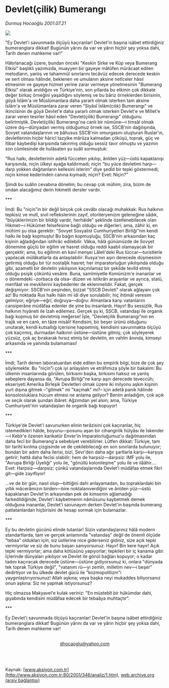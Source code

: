 # Devlet(çilik) Bumerangı

*Durmuş Hocaoğlu 2001.07.21*

<div>
 <img border="0" src="/web/20020325033822im_/http://www.aksiyon.com.tr/yazar/durmushocaoglu.jpg"/>
 <p class="spot">
  "Ey Devlet'i savunmada ölçüyü kaçıranlar! Devlet'in başına isâbet ettirdiğiniz bumeranglara dikkat! Bugünün yârını da var ve yârın hiçbir şey yoksa dahi, Tarih denen mahkeme var!"
 </p>
 <p class="metin">
 </p>
 <p class="metin">
  Hâtırlanacağı üzere, bundan önceki "Keskin Sirke ve Küp veya Bumerang Etkisi" başlıklı yazımızda, muayyen bir gayeye mâtûfen mürâcaat edilen metodların, yanlış ve tahammül sınırlarını tecâvüz edecek derecede keskin ve sert olması hâlinde, beklenen ve umulanın aksine netîceler hâsıl etmesinin ve gayeye hizmet yerine zarar vermeye yönelmesinin "Bumerang Etkisi" olarak anıldığını ve Türkiye'nin, son yıllarda bu etkinin çok dikkate değer birkaç örneğini yaşadığını söylemiş ve bu bâriz örneklerden birisinin, gûyâ İslâm'a ve Müslümanlara daha yararlı olmak isterken tam aksine İslâm'a ve Müslümanlara zarar veren "Siyâsî İslâm(cılık) Bumerangı" ve ikincisinin de gûyâ Devlet'e daha yararlı olmak isterken Devlet'e ve Millet'e zarar veren tesirler hâsıl eden "Devlet(çilik) Bumerangı" olduğunu belirtmiştik. Devlet(çilik) Bumerangı'na canlı bir nümûne—i timsâl olmak üzere dış—dünyadan vermiş olduğumuz örnek ise, SSCB'nin dağılışında, Sovyet vatandaşlarının ve bâhusus SSCB'nin omurgasını oluşturan Ruslar'ın, devletlerinin hiçbir hâricî tazyike mârûza kalmadan çöküşü, toprak, güç ve îtibar kaybedişi karşısında takınmış olduğu sessiz tavır olmuştu ve yazının son cümlesinde de hulâsaten şu suâli sormuştuk:
 </p>
 <p class="metin">
  "Rus halkı, devletlerinin adetâ fücceten yıkılışı, ânîden yüz—üstü kapaklanışı karşısında, niçin ülkeyi ayağa kaldırmadı; niçin "bu yüce devletimi harp—darp yokken dağıtanların kellesini isterim" diye şedîd bir tepki göstermedi; niçin kimse kederinden canına kıymadı; niçin? Evet: Niçin?"
 </p>
 <p class="metin">
  Şimdi bu suâlin cevabına dönelim; bu cevap çok mühim; zira, bizim de ondan alacağımız derin hikmetli dersler vardır.
 </p>
 <p class="metin">
  ***
 </p>
 <p class="metin">
  İmdi: Bu "niçin"in bir değil birçok çok cevâbı olacağı muhakkak: Rus halkının tepkisiz ve mutî, sivil reflekslerinin zayıf, otoriteryenizm geleneğine sâdık, "büyüklerimizin bir bildiği vardır, herhâlde" şeklinde özetlenebilecek olan Hikmet—i Hükûmet felsefesine bağlı olduğu ve diğerleri; ama, zâhir ki, en mühimi şu olsa gerektir: "Sovyet Sosyalist Cumhuriyetleri Birliği"nin kendi halkı ile bağı kopmuştu! Bu bağın kopmuşluğu, SSCB'nin arkasından kaç kişinin ağladığından istihrâc edilebilir. Vâkıa, hâlâ günümüzde de Sovyet dönemine güçlü bir eğilim ve hasret olduğu reddi kaabil olamayacak bir gerçektir; ama, bu eğilimin en kavî menşei Lâleli'deki Rus tüccar—turistlerle yapılacak mülâkatlarla da anlaşılabilir: Rusya'nın aşırı derecede düşmesinin getirmiş olduğu bir tür nostaljik hasret; her imparatorluğun yıkılışında olduğu gibi, azametli bir devletin yıkılışının kaçınılamaz bir şekilde tevlîd etmiş olduğu psişik çöküntü vesâire. Buna, samîmiyetle Komünizm'e inananlar ve o dönemdeki –zorbaca da olsa– düzen ve istikrârı arayanlar ve ayrıca, statü, menfâat ve mevkîlerini kaybedenler de eklenmelidir. Fakat, gerçek değişmiyor: SSCB'nin peşinden, bizzat "SSCB Devleti" olarak ağlayanı çok az! Bu noktada Rus halkı hâin mi idi diye sorulabilir; hiç ihtimâl veresim gelmiyor; eğriye—eğri, doğruya—doğru: Almanlara karşı vatanlarını cansiperâne müdâfaa edenler de yine bu insanlardı. Hayır! Bu sessizlik, Rus halkının hıyâneti ile îzah edilemez. Gerçek şu ki, SSCB, vatandaşı ile organik bağı kopmuş bir devletmiş meğerse! İşte, "Devletçilik Bumerangı"nın en trajik ve en canlı, en tâze misâli! Kendisini, bir beşer ürünü olduğunu unutarak, kendi kutsallığı içerisine hapsetmiş; kendisini savunmakta ölçüyü çok kaçırmış, durmadan halkının üstüne—üstüne gitmiş; çok söyleyerek yüzsüz, çok aç bırakarak hırsız etmiş bir devletin, en vahîm ânında, kimseyi arkasında ve yanında bulamaması!
 </p>
 <p class="metin">
  ***
 </p>
 <p class="metin">
  İmdi; Tarih denen laboratuardan elde edilen bu empirik bilgi, bize de çok şey söylemekte. Bu "niçin"i çok iyi anlayalım ve etrâfımıza şöyle bir bakalım: Bu ülkenin insanlarında görülen, birkısmı başka, birkısmı haksız ve yanlış sebeplere dayansa da, "Avrupa Birliği"ne karşı aşırı derecede teveccüh; ekseriyeti Amerika Birleşik Devletleri olmak üzere iki milyonu aşkın kişinin yurt dışına gitmek –"gitmek" mi "kaçmak" mı?– için adetâ panik hâlinde konsolosluklara hücum etmesi ne anlama geliyor? Benim anladığım, çok açık ve seçik olarak şundan ibâret: Ağzımdan yel alsın; ama, Türkiye Cumhuriyeti'nin vatandaşları ile organik bağı kopuyor!
 </p>
 <p class="metin">
  ***
 </p>
 <p class="metin">
  Türkiye'de Devlet'i savunurken elinin terâzisini çok kaçıranlar, hiç istemedikleri hâlde, boyunu—posunu aşan bir cihangirlik hülyâsı ile İskender—i Kebîr'e özenen karikatür Enver'in İmparatorluğumuz'u dağıtmasından daha fecî bir Bumerang'a sebebiyet verebilirler. Lûtfen dikkat: Türkiye, tam bir tarihî kırılma çizgisinde ve de çekilebileceği en son sınırlarda bulunuyor; bundan bir adım daha ilerisi, bizi, Sevr'den daha ağır şartlarla karşı—karşıya getirir; hattâ daha fecîsi olabilir; hem de harpsiz—darpsiz: IMF yolu ile, "Avrupa Birliği Üyeliği" yolu ile, "gönüllü kolonileşme" yolu ile ve ilââhir.... Evet: Harpsiz—darpsiz; çünkü vatandaşlarında Devlet'i müdâfaa etmek fikri git—gide zayıflıyor!
 </p>
 <p class="metin">
  ...ve de bir gün, nasıl olup—bittiğini dahi anlayamadan, bu topraklardaki bin yıllık mâcerâmızın birden—bire noktalanıverdiğini ve ânîden yüz—üstü kapaklanan Devlet'in arkasından pek de kimsenin ağlamadığı farkedildiğinde, Devlet'i kaybetmenin nâmûsunu kaybetmek demek olduğuna inananlar, Devlet'i savunayım derken Devlet'in başında bumerang patlatanlardan hiçbirisini de hesap sormak için bulamazlar.
 </p>
 <p class="metin">
  ***
 </p>
 <p class="metin">
  Ey bu devletin gücünü elinde tutanlar! Sizin vatandaşlarınız hâlâ modern standartlarda, tam ve gerçek anlamında "vatandaş" değil de önemli ölçüde "tebaa" oldukları için, siz üstlerine nice giderseniz gidiniz, size açık tepki vermiyorlar ve siz de bunu başarı sanıyorsunuz. Hayır! Bin kere hayır! Açık tepki vermiyorlar; ama daha kötüsünü yapıyorlar; tepkileri bir iç kanama gibi: İçlerinde dünyaları yıkılıyor ve Devlet ile gönül bağları kopuyor; o kadar tadını kaçıracak derecede üstüne—üstüne gidiyorsunuz ki, onlara "dünyada tek toprak Türkiye değil", "vatanım rû—yi zemîn, milletim nev—i beşer" dedirtiyor ve bu ülkede devlet gücü ile "kozmopolitizm"i yaygınlaştırıyorsunuz! Allah aşkına; veya başka neyi mukaddes biliyorsanız onun aşkına: Siz ne yapmak istiyorsunuz?
 </p>
 <p class="metin">
  Hiç olmazsa Makyavel'e kulak veriniz: "En müstebît bir hükümdar dahi, gıyabında kendisini müdâfaa edecek bir tebaâya muhtaçtır".
 </p>
 <p class="metin">
  ***
 </p>
 <p class="metin">
  Ey Devlet'i savunmada ölçüyü kaçıranlar! Devlet'in başına isâbet ettirdiğiniz bumeranglara dikkat! Bugünün yârını da var ve yârın hiçbir şey yoksa dahi, Tarih denen mahkeme var!
 </p>
 <br/>
 <center>
  <a class="anaorta" href="http://web.archive.org/web/20020325033822/mailto:dhocaoglu@yahoo.com">
   dhocaoglu@yahoo.com
  </a>
 </center>
 <br/>
 <br/>
 <br/>
</div>

Kaynak: [www.aksiyon.com.tr](http://www.aksiyon.com.tr:80/2001/346/analiz/1.htm), [web.archive.org (arşiv bağlantısı)](http://web.archive.org/web/20020325033822/http://www.aksiyon.com.tr:80/2001/346/analiz/1.htm)
